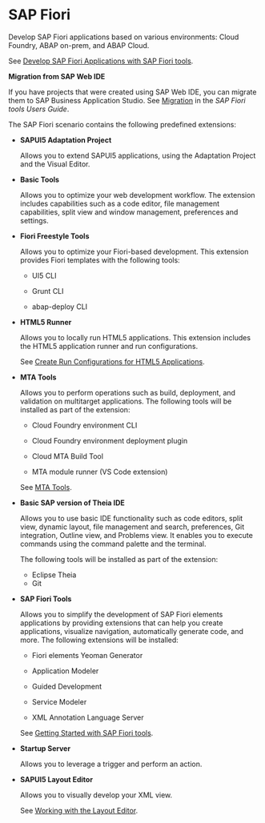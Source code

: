 <!-- loio354f00cbdecf49e28084ac148a976386 -->

# SAP Fiori

Develop SAP Fiori applications based on various environments: Cloud Foundry, ABAP on-prem, and ABAP Cloud.

See [Develop SAP Fiori Applications with SAP Fiori tools](https://help.sap.com/viewer/17d50220bcd848aa854c9c182d65b699/Latest/en-US/f09752ebcf63473e9194ea29ca232e56.html).

**Migration from SAP Web IDE**

If you have projects that were created using SAP Web IDE, you can migrate them to SAP Business Application Studio. See [Migration](https://help.sap.com/viewer/17d50220bcd848aa854c9c182d65b699/Latest/en-US/70d41f3ee29d453a90efab3ce025d450.html) in the *SAP Fiori tools Users Guide*.

The SAP Fiori scenario contains the following predefined extensions:

-   **SAPUI5 Adaptation Project**

    Allows you to extend SAPUI5 applications, using the Adaptation Project and the Visual Editor.

-   **Basic Tools**

    Allows you to optimize your web development workflow. The extension includes capabilities such as a code editor, file management capabilities, split view and window management, preferences and settings.

-   **Fiori Freestyle Tools**

    Allows you to optimize your Fiori-based development. This extension provides Fiori templates with the following tools:

    -   UI5 CLI

    -   Grunt CLI

    -   abap-deploy CLI


-   **HTML5 Runner**

    Allows you to locally run HTML5 applications. This extension includes the HTML5 application runner and run configurations.

    See [Create Run Configurations for HTML5 Applications](https://help.sap.com/viewer/0e2ec06ee34742fd9054fabe09c12d35/Cloud/en-US/a72ecc1d642f4621acb795e106227a7d.html).

-   **MTA Tools**

    Allows you to perform operations such as build, deployment, and validation on multitarget applications. The following tools will be installed as part of the extension:

    -   Cloud Foundry environment CLI

    -   Cloud Foundry environment deployment plugin

    -   Cloud MTA Build Tool

    -   MTA module runner \(VS Code extension\)


    See [MTA Tools](https://help.sap.com/viewer/209802f55bfd47fcaccecf1241df99f8/Cloud/en-US).

-   **Basic SAP version of Theia IDE**

    Allows you to use basic IDE functionality such as code editors, split view, dynamic layout, file management and search, preferences, Git integration, Outline view, and Problems view. It enables you to execute commands using the command palette and the terminal.

    The following tools will be installed as part of the extension:

    -   Eclipse Theia
    -   Git

-   **SAP Fiori Tools**

    Allows you to simplify the development of SAP Fiori elements applications by providing extensions that can help you create applications, visualize navigation, automatically generate code, and more. The following extensions will be installed:

    -   Fiori elements Yeoman Generator

    -   Application Modeler

    -   Guided Development

    -   Service Modeler

    -   XML Annotation Language Server


    See [Getting Started with SAP Fiori tools](https://help.sap.com/viewer/17d50220bcd848aa854c9c182d65b699/Latest/en-US/2d8b1cb11f6541e5ab16f05461c64201.html).

-   **Startup Server**

    Allows you to leverage a trigger and perform an action.

-   **SAPUI5 Layout Editor**

    Allows you to visually develop your XML view.

    See [Working with the Layout Editor](https://help.sap.com/products/SAP%20Business%20Application%20Studio/9d1db9835307451daa8c930fbd9ab264/8fbbaad310eb4712a5d8169331106b25.html?version=Cloud).


